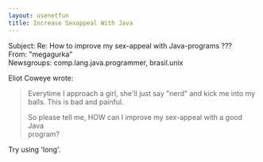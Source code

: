 ```yaml
---   
layout: usenetfun   
title: Increase Sexappeal With Java   
---   
```

   
   
Subject: Re: How to improve my sex-appeal with Java-programs ???   
From: &quot;megagurka&quot;   
Newsgroups: comp.lang.java.programmer, brasil.unix   
   
Eliot Coweye wrote:   
> Everytime I approach a girl, she'll just say &quot;nerd&quot; and kick me into my   
> balls. This is bad and painful.   
>   
> So please tell me, HOW can I improve my sex-appeal with a good Java   
> program?   
   
Try using 'long'.   
   
   
   
